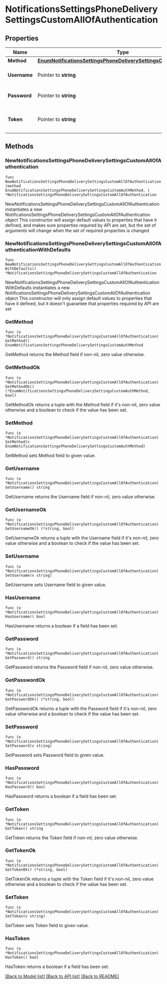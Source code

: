 # NotificationsSettingsPhoneDeliverySettingsCustomAllOfAuthentication

## Properties

Name | Type | Description | Notes
------------ | ------------- | ------------- | -------------
**Method** | [**EnumNotificationsSettingsPhoneDeliverySettingsCustomAuthMethod**](EnumNotificationsSettingsPhoneDeliverySettingsCustomAuthMethod.md) |  | 
**Username** | Pointer to **string** | The username for the custom provider account. Required when &#x60;authentication.method&#x3D;BASIC&#x60; | [optional] 
**Password** | Pointer to **string** | The password for the custom provider account. Required when &#x60;authentication.method&#x3D;BASIC&#x60; | [optional] 
**Token** | Pointer to **string** | The authentication token for the custom provider account.  Required when &#x60;authentication.method&#x3D;BEARER&#x60; | [optional] 

## Methods

### NewNotificationsSettingsPhoneDeliverySettingsCustomAllOfAuthentication

`func NewNotificationsSettingsPhoneDeliverySettingsCustomAllOfAuthentication(method EnumNotificationsSettingsPhoneDeliverySettingsCustomAuthMethod, ) *NotificationsSettingsPhoneDeliverySettingsCustomAllOfAuthentication`

NewNotificationsSettingsPhoneDeliverySettingsCustomAllOfAuthentication instantiates a new NotificationsSettingsPhoneDeliverySettingsCustomAllOfAuthentication object
This constructor will assign default values to properties that have it defined,
and makes sure properties required by API are set, but the set of arguments
will change when the set of required properties is changed

### NewNotificationsSettingsPhoneDeliverySettingsCustomAllOfAuthenticationWithDefaults

`func NewNotificationsSettingsPhoneDeliverySettingsCustomAllOfAuthenticationWithDefaults() *NotificationsSettingsPhoneDeliverySettingsCustomAllOfAuthentication`

NewNotificationsSettingsPhoneDeliverySettingsCustomAllOfAuthenticationWithDefaults instantiates a new NotificationsSettingsPhoneDeliverySettingsCustomAllOfAuthentication object
This constructor will only assign default values to properties that have it defined,
but it doesn't guarantee that properties required by API are set

### GetMethod

`func (o *NotificationsSettingsPhoneDeliverySettingsCustomAllOfAuthentication) GetMethod() EnumNotificationsSettingsPhoneDeliverySettingsCustomAuthMethod`

GetMethod returns the Method field if non-nil, zero value otherwise.

### GetMethodOk

`func (o *NotificationsSettingsPhoneDeliverySettingsCustomAllOfAuthentication) GetMethodOk() (*EnumNotificationsSettingsPhoneDeliverySettingsCustomAuthMethod, bool)`

GetMethodOk returns a tuple with the Method field if it's non-nil, zero value otherwise
and a boolean to check if the value has been set.

### SetMethod

`func (o *NotificationsSettingsPhoneDeliverySettingsCustomAllOfAuthentication) SetMethod(v EnumNotificationsSettingsPhoneDeliverySettingsCustomAuthMethod)`

SetMethod sets Method field to given value.


### GetUsername

`func (o *NotificationsSettingsPhoneDeliverySettingsCustomAllOfAuthentication) GetUsername() string`

GetUsername returns the Username field if non-nil, zero value otherwise.

### GetUsernameOk

`func (o *NotificationsSettingsPhoneDeliverySettingsCustomAllOfAuthentication) GetUsernameOk() (*string, bool)`

GetUsernameOk returns a tuple with the Username field if it's non-nil, zero value otherwise
and a boolean to check if the value has been set.

### SetUsername

`func (o *NotificationsSettingsPhoneDeliverySettingsCustomAllOfAuthentication) SetUsername(v string)`

SetUsername sets Username field to given value.

### HasUsername

`func (o *NotificationsSettingsPhoneDeliverySettingsCustomAllOfAuthentication) HasUsername() bool`

HasUsername returns a boolean if a field has been set.

### GetPassword

`func (o *NotificationsSettingsPhoneDeliverySettingsCustomAllOfAuthentication) GetPassword() string`

GetPassword returns the Password field if non-nil, zero value otherwise.

### GetPasswordOk

`func (o *NotificationsSettingsPhoneDeliverySettingsCustomAllOfAuthentication) GetPasswordOk() (*string, bool)`

GetPasswordOk returns a tuple with the Password field if it's non-nil, zero value otherwise
and a boolean to check if the value has been set.

### SetPassword

`func (o *NotificationsSettingsPhoneDeliverySettingsCustomAllOfAuthentication) SetPassword(v string)`

SetPassword sets Password field to given value.

### HasPassword

`func (o *NotificationsSettingsPhoneDeliverySettingsCustomAllOfAuthentication) HasPassword() bool`

HasPassword returns a boolean if a field has been set.

### GetToken

`func (o *NotificationsSettingsPhoneDeliverySettingsCustomAllOfAuthentication) GetToken() string`

GetToken returns the Token field if non-nil, zero value otherwise.

### GetTokenOk

`func (o *NotificationsSettingsPhoneDeliverySettingsCustomAllOfAuthentication) GetTokenOk() (*string, bool)`

GetTokenOk returns a tuple with the Token field if it's non-nil, zero value otherwise
and a boolean to check if the value has been set.

### SetToken

`func (o *NotificationsSettingsPhoneDeliverySettingsCustomAllOfAuthentication) SetToken(v string)`

SetToken sets Token field to given value.

### HasToken

`func (o *NotificationsSettingsPhoneDeliverySettingsCustomAllOfAuthentication) HasToken() bool`

HasToken returns a boolean if a field has been set.


[[Back to Model list]](../README.md#documentation-for-models) [[Back to API list]](../README.md#documentation-for-api-endpoints) [[Back to README]](../README.md)


